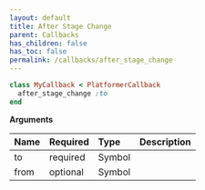 ```yaml
---
layout: default
title: After Stage Change
parent: Callbacks
has_children: false
has_toc: false
permalink: /callbacks/after_stage_change
---
```


```ruby
class MyCallback < PlatformerCallback
  after_stage_change :to
end
```

**Arguments**

| Name | Required | Type | Description |
|:---|:---|:---|:---|
| to | required | Symbol |  |
| from | optional | Symbol |  |